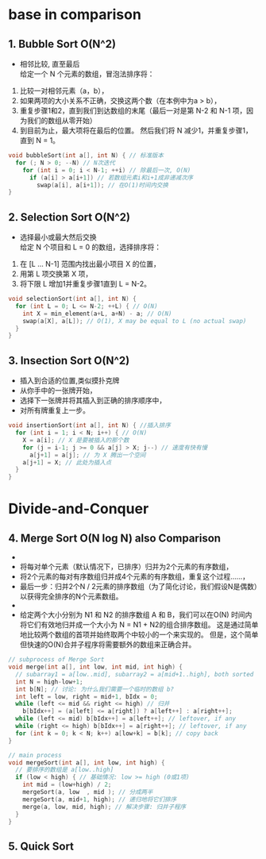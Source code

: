 # base in comparison 
## 1.  Bubble Sort O(N^2)
- 相邻比较, 直至最后  
给定一个 N 个元素的数组，冒泡法排序将：  
1. 比较一对相邻元素（a，b），  
2. 如果两项的大小关系不正确，交换这两个数（在本例中为a > b），  
3. 重复步骤1和2，直到我们到达数组的末尾（最后一对是第 N-2 和 N-1 项，因为我们的数组从零开始）  
4. 到目前为止，最大项将在最后的位置。 然后我们将 N 减少1，并重复步骤1，直到 N = 1。   

```c++
void bubbleSort(int a[], int N) { // 标准版本
  for (; N > 0; --N) // N次迭代
    for (int i = 0; i < N-1; ++i) // 除最后一次, O(N)
      if (a[i] > a[i+1]) // 若数组元素i和i+1成非递减次序
        swap(a[i], a[i+1]); // 在O(1)时间内交换
}
```


## 2. Selection Sort O(N^2)
- 选择最小或最大然后交换    
 给定 N 个项目和 L = 0 的数组，选择排序将：
1. 在 [L ... N-1] 范围内找出最小项目 X 的位置，
2. 用第 L 项交换第 X 项，
3. 将下限 L 增加1并重复步骤1直到 L = N-2。

```c++
void selectionSort(int a[], int N) {
  for (int L = 0; L <= N-2; ++L) { // O(N)
    int X = min_element(a+L, a+N) - a; // O(N)
    swap(a[X], a[L]); // O(1), X may be equal to L (no actual swap)
  }
}
```



## 3. Insection Sort O(N^2)
- 插入到合适的位置,类似摸扑克牌  
- 从你手中的一张牌开始，    
- 选择下一张牌并将其插入到正确的排序顺序中，    
- 对所有牌重复上一步。    
    

```c++
void insertionSort(int a[], int N) { //插入排序
  for (int i = 1; i < N; i++) { // O(N)
    X = a[i]; // X 是要被插入的那个数
    for (j = i-1; j >= 0 && a[j] > X; j--) // 速度有快有慢
      a[j+1] = a[j]; // 为 X 腾出一个空间
    a[j+1] = X; // 此处为插入点
  }
}
```

# Divide-and-Conquer 
## 4. Merge Sort  O(N log N)  also Comparison
- 
- 将每对单个元素（默认情况下，已排序）归并为2个元素的有序数组， 
- 将2个元素的每对有序数组归并成4个元素的有序数组，重复这个过程......，
- 最后一步：归并2个N / 2元素的排序数组（为了简化讨论，我们假设N是偶数）以获得完全排序的N个元素数组。
-
- 给定两个大小分别为 N1 和 N2 的排序数组 A 和 B，我们可以在O(N) 时间内将它们有效地归并成一个大小为 N = N1 + N2的组合排序数组。
这是通过简单地比较两个数组的首项并始终取两个中较小的一个来实现的。 但是，这个简单但快速的O(N)合并子程序将需要额外的数组来正确合并。

```c++
// subprocess of Merge Sort 
void merge(int a[], int low, int mid, int high) {
  // subarray1 = a[low..mid], subarray2 = a[mid+1..high], both sorted
  int N = high-low+1;
  int b[N]; // 讨论: 为什么我们需要一个临时的数组 b?
  int left = low, right = mid+1, bIdx = 0;
  while (left <= mid && right <= high) // 归并
    b[bIdx++] = (a[left] <= a[right]) ? a[left++] : a[right++];
  while (left <= mid) b[bIdx++] = a[left++]; // leftover, if any
  while (right <= high) b[bIdx++] = a[right++]; // leftover, if any
  for (int k = 0; k < N; k++) a[low+k] = b[k]; // copy back
}

// main process 
void mergeSort(int a[], int low, int high) {
  // 要排序的数组是 a[low..high]
  if (low < high) { // 基础情况: low >= high (0或1项)
    int mid = (low+high) / 2;
    mergeSort(a, low  , mid ); // 分成两半
    mergeSort(a, mid+1, high); // 递归地将它们排序
    merge(a, low, mid, high); // 解决步骤: 归并子程序
  }
}
```

## 5. Quick Sort 
